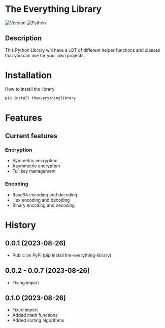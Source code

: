# The Everything Library

![Version](https://img.shields.io/badge/version-0.1.0-blue)
![Python](https://img.shields.io/badge/python-3.9%2B-green)

## Description 
This Python Library will have a LOT of different helper functions and classes that you can use for your own projects.

# Installation
How to install the library 
```bash
pip install theeverythinglibrary
```

# Features
## Current features
### Encryption
- Symmetric encryption
- Asymmetric encryption
- Full key management

### Encoding
- Base64 encoding and decoding
- Hex encoding and decoding
- Binary encoding and decoding

# History

0.0.1 (2023-08-26)
------------------

* Public on PyPi (pip install the-everything-library)

0.0.2 - 0.0.7 (2023-08-26)
------------------

* Fixing import

0.1.0 (2023-08-26)
------------------

* Fixed import
* Added math functions
* Added sorting algorithms
